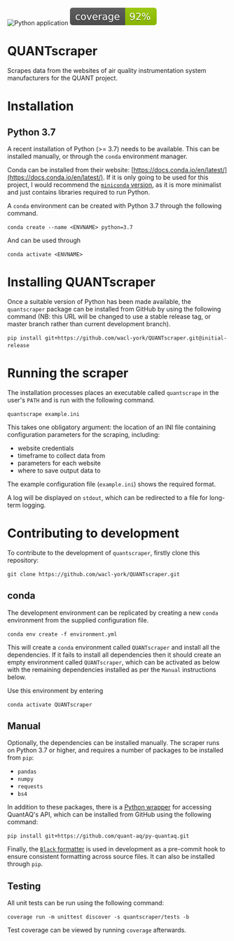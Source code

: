 ![Python application](https://github.com/wacl-york/QUANTscraper/workflows/Python%20application/badge.svg?branch=master)
![Test coverage](resources/coverage.svg)

# QUANTscraper

Scrapes data from the websites of air quality instrumentation system manufacturers for the QUANT project.

# Installation

## Python 3.7

A recent installation of Python (>= 3.7) needs to be available.
This can be installed manually, or through the `conda` environment manager.

Conda can be installed from their website: [https://docs.conda.io/en/latest/](https://docs.conda.io/en/latest/). 
If it is only going to be used for this project, I would recommend the [`miniconda` version](https://docs.conda.io/en/latest/miniconda.html), as it is more minimalist and just contains libraries required to run Python.

A `conda` environment can be created with Python 3.7 through the following command.

`conda create --name <ENVNAME> python=3.7`

And can be used through

`conda activate <ENVNAME>`

# Installing QUANTscraper

Once a suitable version of Python has been made available, the `quantscraper` package can be installed from GitHub by using the following command (NB: this URL will be changed to use a stable release tag, or master branch rather than current development branch).

`pip install git+https://github.com/wacl-york/QUANTscraper.git@initial-release`

# Running the scraper

The installation processes places an executable called `quantscrape` in the user's `PATH` and is run with the following command.

`quantscrape example.ini`

This takes one obligatory argument: the location of an INI file containing configuration parameters for the scraping, including:

  - website credentials
  - timeframe to collect data from
  - parameters for each website
  - where to save output data to

The example configuration file (`example.ini`) shows the required format.

A log will be displayed on `stdout`, which can be redirected to a file for long-term logging.

# Contributing to development

To contribute to the development of `quantscraper`, firstly clone this repository:

`git clone https://github.com/wacl-york/QUANTscraper.git`

## conda 

The development environment can be replicated by creating a new `conda` environment from the supplied configuration file.

`conda env create -f environment.yml`

This will create a `conda` environment called `QUANTscraper` and install all the dependencies.
If it fails to install all dependencies then it should create an empty environment called `QUANTscraper`, which can be activated as below with the remaining dependencies installed as per the `Manual` instructions below.

Use this environment by entering

`conda activate QUANTscraper`

## Manual

Optionally, the dependencies can be installed manually.
The scraper runs on Python 3.7 or higher, and requires a number of packages to be installed from `pip`:

  - `pandas`
  - `numpy`
  - `requests`
  - `bs4`

In addition to these packages, there is a [Python wrapper](https://github.com/quant-aq/py-quantaq) for accessing QuantAQ's API, which can be installed from GitHub using the following command:

`pip install git+https://github.com/quant-aq/py-quantaq.git`

Finally, the [`Black` formatter](https://github.com/psf/black) is used in development as a pre-commit hook to ensure consistent formatting across source files. 
It can also be installed through `pip`.

## Testing

All unit tests can be run using the following command:

`coverage run -m unittest discover -s quantscraper/tests -b`

Test coverage can be viewed by running `coverage` afterwards.

